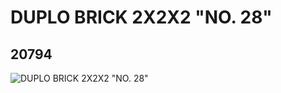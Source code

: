 # DUPLO BRICK 2X2X2 "NO. 28"
## 20794
![DUPLO BRICK 2X2X2 "NO. 28"](https://lc-www-live-s.legocdn.com/media/bricks/5/2/6109020.jpg)